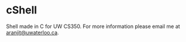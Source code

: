 # cShell
Shell made in C for UW CS350. For more information please email me at aranjit@uwaterloo.ca.
